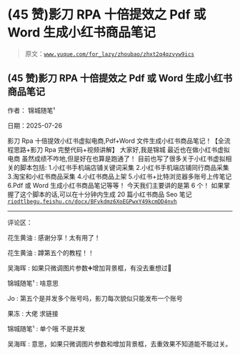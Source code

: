 # (45 赞)影刀 RPA 十倍提效之 Pdf 或 Word 生成小红书商品笔记

> 原文：[`www.yuque.com/for_lazy/zhoubao/zhxt2q4qzvyw9ics`](https://www.yuque.com/for_lazy/zhoubao/zhxt2q4qzvyw9ics)

## (45 赞)影刀 RPA 十倍提效之 Pdf 或 Word 生成小红书商品笔记

作者： 锦城随笔¹

日期：2025-07-26

影刀 Rpa 十倍提效小红书虚拟电商,Pdf+Word 文件生成小红书商品笔记！【全流程思路+影刀 Rpa 完整代码+视频讲解】 大家好,我是锦城
最近也在做小红书虚拟电商 虽然成绩不咋地,但是好在也算是跑通了！ 目前也写了很多关于小红书虚拟相关的脚本包括: 1.小红书手机端店铺关键词采集
2.小红书手机端店铺同行商品采集 3.淘宝和小红书商品采集 4.小红书商品上架 5.小红书+比特浏览器多账号上传笔记
6.Pdf 或 Word 生成小红书商品笔记等等！ 今天我们主要讲的是第 6 个！ 如果掌握了这个脚本的话,可以在十分钟内生成 20 篇小红书商品 Seo 笔记 [`riodtlbegu.feishu.cn/docx/BFvkdmz6XoEGPwxY49kcmDD4nvh`](https://riodtlbegu.feishu.cn/docx/BFvkdmz6XoEGPwxY49kcmDD4nvh)

* * *

评论区：

花生黄油 : 感谢分享！太有用了！

花生黄油 : 蹲第五个的教程！！

吴海晖 : 如果只微调图片参数➕增加背景框，有没去重想过🙈

锦城随笔¹ : 啥意思

Jo : 第五个是并发多个账号吗，影刀每次貌似只能发布一个账号

果冻 : 大佬 求链接

锦城随笔¹ : 单个哦 不是并发

吴海晖 : 意思，如果只微调图片参数和增加背景框，去重效果不知道能不能过关。